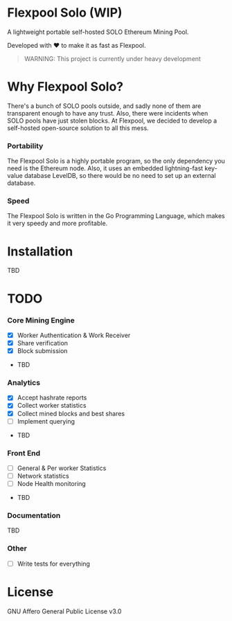 # Flexpool Solo (WIP)
A lightweight portable self-hosted SOLO Ethereum Mining Pool.

Developed with ❤️ to make it as fast as Flexpool.

> WARNING: This project is currently under heavy development

# Why Flexpool Solo?

There's a bunch of SOLO pools outside, and sadly none of them are transparent enough to have any trust. Also, there were incidents when SOLO pools have just stolen blocks. At Flexpool, we decided to develop a self-hosted open-source solution to all this mess.

### Portability

The Flexpool Solo is a highly portable program, so the only dependency you need is the Ethereum node. Also, it uses an embedded lightning-fast key-value database LevelDB, so there would be no need to set up an external database.

### Speed

The Flexpool Solo is written in the Go Programming Language, which makes it very speedy and more profitable.

# Installation

TBD

# TODO

### Core Mining Engine
- [x] Worker Authentication & Work Receiver
- [x] Share verification
- [x] Block submission
- TBD

### Analytics
- [x] Accept hashrate reports
- [x] Collect worker statistics
- [x] Collect mined blocks and best shares
- [ ] Implement querying
- TBD

### Front End
- [ ] General & Per worker Statistics
- [ ] Network statistics
- [ ] Node Health monitoring 
- TBD

### Documentation
TBD

### Other
- [ ] Write tests for everything

# License

GNU Affero General Public License v3.0
